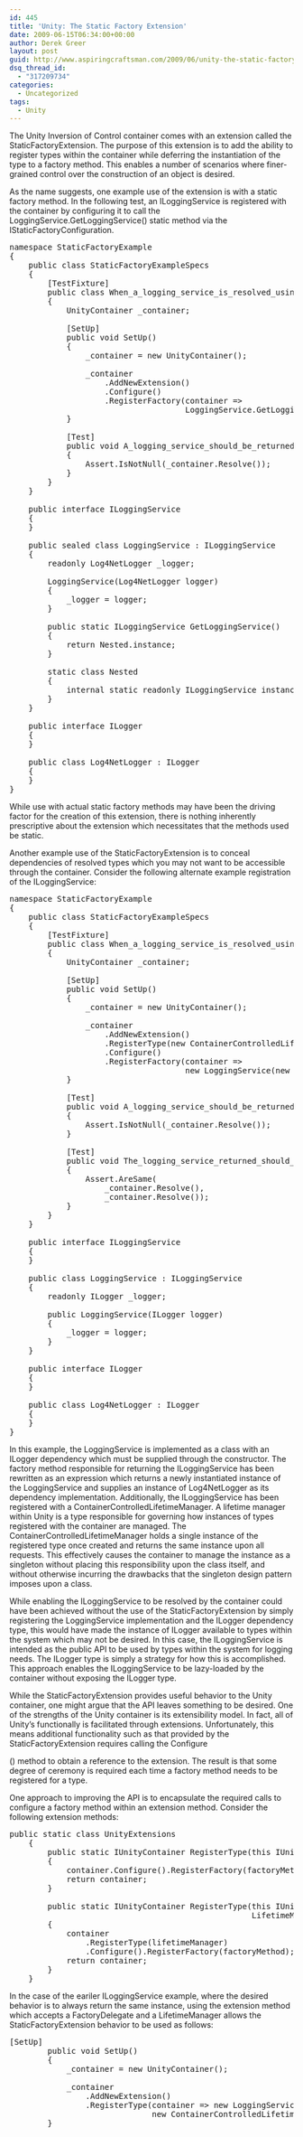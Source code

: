 ```yaml
---
id: 445
title: 'Unity: The Static Factory Extension'
date: 2009-06-15T06:34:00+00:00
author: Derek Greer
layout: post
guid: http://www.aspiringcraftsman.com/2009/06/unity-the-static-factory-extension/
dsq_thread_id:
  - "317209734"
categories:
  - Uncategorized
tags:
  - Unity
---
```

The Unity Inversion of Control container comes with an extension called the StaticFactoryExtension. The purpose of this extension is to add the ability to register types within the container while deferring the instantiation of the type to a factory method. This enables a number of scenarios where finer-grained control over the construction of an object is desired.

As the name suggests, one example use of the extension is with a static factory method. In the following test, an ILoggingService is registered with the container by configuring it to call the LoggingService.GetLoggingService() static method via the IStaticFactoryConfiguration.

<pre class="brush:csharp">namespace StaticFactoryExample
{
    public class StaticFactoryExampleSpecs
    {
        [TestFixture]
        public class When_a_logging_service_is_resolved_using_a_static_factory_method
        {
            UnityContainer _container;

            [SetUp]
            public void SetUp()
            {
                _container = new UnityContainer();

                _container
                    .AddNewExtension()
                    .Configure()
                    .RegisterFactory(container =&gt;
                                     LoggingService.GetLoggingService());
            }

            [Test]
            public void A_logging_service_should_be_returned()
            {
                Assert.IsNotNull(_container.Resolve());
            }
        }
    }

    public interface ILoggingService
    {
    }

    public sealed class LoggingService : ILoggingService
    {
        readonly Log4NetLogger _logger;

        LoggingService(Log4NetLogger logger)
        {
            _logger = logger;
        }

        public static ILoggingService GetLoggingService()
        {
            return Nested.instance;
        }

        static class Nested
        {
            internal static readonly ILoggingService instance = new LoggingService(new Log4NetLogger());
        }
    }

    public interface ILogger
    {
    }

    public class Log4NetLogger : ILogger
    {
    }
}
</pre>

While use with actual static factory methods may have been the driving factor for the creation of this extension, there is nothing inherently prescriptive about the extension which necessitates that the methods used be static.

Another example use of the StaticFactoryExtension is to conceal dependencies of resolved types which you may not want to be accessible through the container. Consider the following alternate example registration of the ILoggingService:

<pre class="brush:csharp">namespace StaticFactoryExample
{
    public class StaticFactoryExampleSpecs
    {
        [TestFixture]
        public class When_a_logging_service_is_resolved_using_a_static_factory_method
        {
            UnityContainer _container;

            [SetUp]
            public void SetUp()
            {
                _container = new UnityContainer();

                _container
                    .AddNewExtension()
                    .RegisterType(new ContainerControlledLifetimeManager())
                    .Configure()
                    .RegisterFactory(container =&gt;
                                     new LoggingService(new Log4NetLogger()));
            }

            [Test]
            public void A_logging_service_should_be_returned()
            {
                Assert.IsNotNull(_container.Resolve());
            }

            [Test]
            public void The_logging_service_returned_should_always_be_the_same_instance()
            {
                Assert.AreSame(
                    _container.Resolve(),
                    _container.Resolve());
            }
        }
    }

    public interface ILoggingService
    {
    }

    public class LoggingService : ILoggingService
    {
        readonly ILogger _logger;

        public LoggingService(ILogger logger)
        {
            _logger = logger;
        }
    }

    public interface ILogger
    {
    }

    public class Log4NetLogger : ILogger
    {
    }
}
</pre>

In this example, the LoggingService is implemented as a class with an ILogger dependency which must be supplied through the constructor. The factory method responsible for returning the ILoggingService has been rewritten as an expression which returns a newly instantiated instance of the LoggingService and supplies an instance of Log4NetLogger as its dependency implementation. Additionally, the ILoggingService has been registered with a ContainerControlledLifetimeManager. A lifetime manager within Unity is a type responsible for governing how instances of types registered with the container are managed. The ContainerControlledLifetimeManager holds a single instance of the registered type once created and returns the same instance upon all requests. This effectively causes the container to manage the instance as a singleton without placing this responsibility upon the class itself, and without otherwise incurring the drawbacks that the singleton design pattern imposes upon a class.

While enabling the ILoggingService to be resolved by the container could have been achieved without the use of the StaticFactoryExtension by simply registering the LoggingService implementation and the ILogger dependency type, this would have made the instance of ILogger available to types within the system which may not be desired. In this case, the ILoggingService is intended as the public API to be used by types within the system for logging needs. The ILogger type is simply a strategy for how this is accomplished. This approach enables the ILoggingService to be lazy-loaded by the container without exposing the ILogger type.

While the StaticFactoryExtension provides useful behavior to the Unity container, one might argue that the API leaves something to be desired. One of the strengths of the Unity container is its extensibility model. In fact, all of Unity’s functionally is facilitated through extensions. Unfortunately, this means additional functionality such as that provided by the StaticFactoryExtension requires calling the Configure
  
() method to obtain a reference to the extension. The result is that some degree of ceremony is required each time a factory method needs to be registered for a type.

One approach to improving the API is to encapsulate the required calls to configure a factory method within an extension method. Consider the following extension methods:

<pre class="brush:csharp">public static class UnityExtensions
    {
        public static IUnityContainer RegisterType(this IUnityContainer container, FactoryDelegate factoryMethod)
        {
            container.Configure().RegisterFactory(factoryMethod);
            return container;
        }

        public static IUnityContainer RegisterType(this IUnityContainer container, FactoryDelegate factoryMethod,
                                                   LifetimeManager lifetimeManager)
        {
            container
                .RegisterType(lifetimeManager)
                .Configure().RegisterFactory(factoryMethod);
            return container;
        }
    }
</pre>

In the case of the eariler ILoggingService example, where the desired behavior is to always return the same instance, using the extension method which accepts a FactoryDelegate and a LifetimeManager allows the StaticFactoryExtension behavior to be used as follows:

<pre class="brush:csharp">[SetUp]
        public void SetUp()
        {
            _container = new UnityContainer();

            _container
                .AddNewExtension()
                .RegisterType(container =&gt; new LoggingService(new Log4NetLogger()),
                              new ContainerControlledLifetimeManager());
        }
</pre>
